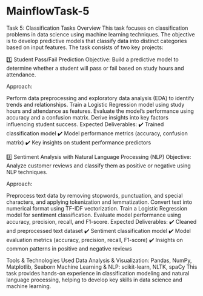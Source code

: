 # MainflowTask-5

Task 5: Classification Tasks Overview This task focuses on classification problems in data science using machine learning techniques. The objective is to develop predictive models that classify data into distinct categories based on input features. The task consists of two key projects:

1️⃣ Student Pass/Fail Prediction Objective: Build a predictive model to determine whether a student will pass or fail based on study hours and attendance.

Approach:

Perform data preprocessing and exploratory data analysis (EDA) to identify trends and relationships. Train a Logistic Regression model using study hours and attendance as features. Evaluate the model’s performance using accuracy and a confusion matrix. Derive insights into key factors influencing student success. Expected Deliverables: ✔️ Trained classification model ✔️ Model performance metrics (accuracy, confusion matrix) ✔️ Key insights on student performance predictors

2️⃣ Sentiment Analysis with Natural Language Processing (NLP) Objective: Analyze customer reviews and classify them as positive or negative using NLP techniques.

Approach:

Preprocess text data by removing stopwords, punctuation, and special characters, and applying tokenization and lemmatization. Convert text into numerical format using TF-IDF vectorization. Train a Logistic Regression model for sentiment classification. Evaluate model performance using accuracy, precision, recall, and F1-score. Expected Deliverables: ✔️ Cleaned and preprocessed text dataset ✔️ Sentiment classification model ✔️ Model evaluation metrics (accuracy, precision, recall, F1-score) ✔️ Insights on common patterns in positive and negative reviews

Tools & Technologies Used Data Analysis & Visualization: Pandas, NumPy, Matplotlib, Seaborn Machine Learning & NLP: scikit-learn, NLTK, spaCy This task provides hands-on experience in classification modeling and natural language processing, helping to develop key skills in data science and machine learning.
